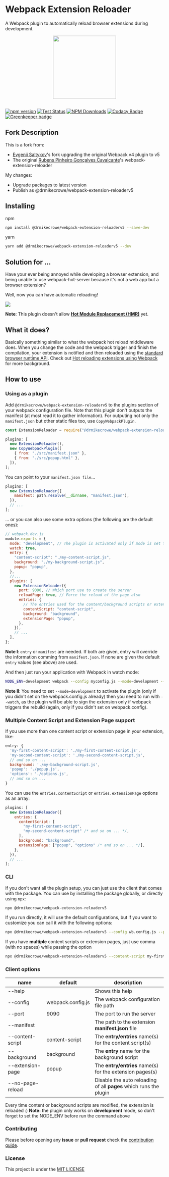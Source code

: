 # Webpack Extension Reloader

A Webpack plugin to automatically reload browser extensions during development.

<div align="center">
  <a href="https://github.com/webpack/webpack">
    <img width="200" height="200" src="https://webpack.js.org/assets/icon-square-big.svg">
  </a>
  <br>
  <br>
</div>

[![npm version](https://badge.fury.io/js/@drmikecrowe/webpack-extension-reloaderv5.svg)](https://badge.fury.io/js/@drmikecrowe/webpack-extension-reloaderv5)
[![Test Status](https://github.com/drmikecrowe/webpack-extension-reloader/workflows/tests/badge.svg)](https://github.com/drmikecrowe/webpack-extension-reloader/actions?query=branch%3Amaster)
[![NPM Downloads](https://img.shields.io/npm/dt/@drmikecrowe/webpack-extension-reloaderv5.svg)](https://www.npmjs.com/package/@drmikecrowe/webpack-extension-reloaderv5)
[![Codacy Badge](https://api.codacy.com/project/badge/Grade/b93aa8303bfb44a2a621cac57639ca26)](https://www.codacy.com/app/drmikecrowe/webpack-extension-reloader?utm_source=github.com&utm_medium=referral&utm_content=drmikecrowe/webpack-extension-reloader&utm_campaign=Badge_Grade) [![Greenkeeper badge](https://badges.greenkeeper.io/drmikecrowe/webpack-extension-reloader.svg)](https://greenkeeper.io/)

## Fork Description

This is a fork from:

- [Evgenii Saltykov](https://github.com/SharpDevSa/webpack-extension-reloader)'s fork upgrading the original Webpack v4 plugin to v5
- The original [Rubens Pinheiro Gonçalves Cavalcante](https://github.com/drmikecrowe/webpack-extension-reloader)'s webpack-extension-reloader

My changes:

- Upgrade packages to latest version
- Publish as @drmikecrowe/webpack-extension-reloaderv5

## Installing

npm

```bash
npm install @drmikecrowe/webpack-extension-reloaderv5 --save-dev
```

yarn

```bash
yarn add @drmikecrowe/webpack-extension-reloaderv5 --dev
```

## Solution for ...

Have your ever being annoyed while developing a browser extension, and being unable to use
webpack-hot-server because it's not a web app but a browser extension?

Well, now you can have automatic reloading!

![](.github/sample-gif.gif)

**Note**: This plugin doesn't allow [**Hot Module Replacement (HMR)**](https://webpack.js.org/concepts/hot-module-replacement/) yet.

## What it does?

Basically something similar to what the webpack hot reload middleware does. When you change the code and the webpack
trigger and finish the compilation, your extension is notified and then reloaded using the [standard browser runtime API](https://developer.mozilla.org/en-US/docs/Mozilla/Add-ons/WebExtensions).
Check out [Hot reloading extensions using Webpack](https://medium.com/front-end-hacking/hot-reloading-extensions-using-webpack-cdfa0e4d5a08) for more background.

## How to use

### Using as a plugin

Add `@drmikecrowe/webpack-extension-reloaderv5` to the plugins section of your webpack configuration file. Note that this plugin don't outputs the manifest (at most read it to gather information).
For outputing not only the `manifest.json` but other static files too, use `CopyWebpackPlugin`.

```js
const ExtensionReloader = require("@drmikecrowe/webpack-extension-reloaderv5");

plugins: [
  new ExtensionReloader(),
  new CopyWebpackPlugin([
    { from: "./src/manifest.json" },
    { from: "./src/popup.html" },
  ]),
];
```

You can point to your `manifest.json file`...

```js
plugins: [
  new ExtensionReloader({
    manifest: path.resolve(__dirname, "manifest.json"),
  }),
  // ...
];
```

... or you can also use some extra options (the following are the default ones):

```js
// webpack.dev.js
module.exports = {
  mode: "development", // The plugin is activated only if mode is set to development
  watch: true,
  entry: {
    "content-script": "./my-content-script.js",
    background: "./my-background-script.js",
    popup: "popup",
  },
  //...
  plugins: [
    new ExtensionReloader({
      port: 9090, // Which port use to create the server
      reloadPage: true, // Force the reload of the page also
      entries: {
        // The entries used for the content/background scripts or extension pages
        contentScript: "content-script",
        background: "background",
        extensionPage: "popup",
      },
    }),
    // ...
  ],
};
```

**Note I**: `entry` or `manifest` are needed. If both are given, entry will override the information comming from `manifest.json`. If none are given the default `entry` values (see above) are used.

And then just run your application with Webpack in watch mode:

```bash
NODE_ENV=development webpack --config myconfig.js --mode=development --watch
```

**Note II**: You need to set `--mode=development` to activate the plugin (only if you didn't set on the webpack.config.js already) then you need to run with `--watch`, as the plugin will be able to sign the extension only if webpack triggers the rebuild (again, only if you didn't set on webpack.config).

### Multiple Content Script and Extension Page support

If you use more than one content script or extension page in your extension, like:

```js
entry: {
  'my-first-content-script': './my-first-content-script.js',
  'my-second-content-script': './my-second-content-script.js',
  // and so on ...
  background: './my-background-script.js',
  'popup': './popup.js',
  'options': './options.js',
  // and so on ...
}
```

You can use the `entries.contentScript` or `entries.extensionPage` options as an array:

```js
plugins: [
  new ExtensionReloader({
    entries: {
      contentScript: [
        "my-first-content-script",
        "my-second-content-script" /* and so on ... */,
      ],
      background: "background",
      extensionPage: ["popup", "options" /* and so on ... */],
    },
  }),
  // ...
];
```

### CLI

If you don't want all the plugin setup, you can just use the client that comes with the package.
You can use by installing the package globally, or directly using `npx`:

```bash
npx @drmikecrowe/webpack-extension-reloaderv5
```

If you run directly, it will use the default configurations, but if you want to customize
you can call it with the following options:

```bash
npx @drmikecrowe/webpack-extension-reloaderv5 --config wb.config.js --port 9080 --no-page-reload --content-script my-content.js --background bg.js --extension-page popup.js
```

If you have **multiple** content scripts or extension pages, just use comma (with no spaces) while passing the option

```bash
npx @drmikecrowe/webpack-extension-reloaderv5 --content-script my-first-content.js,my-second-content.js,my-third-content.js --extension-page popup.js,options.js
```

### Client options

| name             | default           | description                                                       |
| ---------------- | ----------------- | ----------------------------------------------------------------- |
| --help           |                   | Shows this help                                                   |
| --config         | webpack.config.js | The webpack configuration file path                               |
| --port           | 9090              | The port to run the server                                        |
| --manifest       |                   | The path to the extension **manifest.json** file                  |
| --content-script | content-script    | The **entry/entries** name(s) for the content script(s)           |
| --background     | background        | The **entry** name for the background script                      |
| --extension-page | popup             | The **entry/entries** name(s) for the extension pages(s)          |
| --no-page-reload |                   | Disable the auto reloading of all **pages** which runs the plugin |

Every time content or background scripts are modified, the extension is reloaded :)
**Note:** the plugin only works on **development** mode, so don't forget to set the NODE_ENV before run the command above

### Contributing

Please before opening any **issue** or **pull request** check the [contribution guide](/.github/CONTRIBUTING.MD).

### License

This project is under the [MIT LICENSE](http://opensource.org/licenses/MIT)
